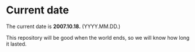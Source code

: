 # Current date

The current date is **2007.10.18.** (YYYY.MM.DD.)

This repository will be good when the world ends, so we will know how long it lasted.